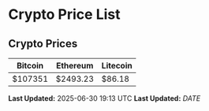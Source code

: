 # Crypto Price List

## Crypto Prices
| Bitcoin | Ethereum | Litecoin |
| ------- | -------- | -------- |
| $107351 | $2493.23 | $86.18 |
**Last Updated:** 2025-06-30 19:13 UTC
**Last Updated:** $DATE$
